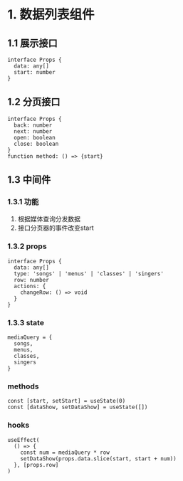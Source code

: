 # 1. 数据列表组件
## 1.1 展示接口
```
interface Props {
  data: any[]
  start: number
}
```
## 1.2 分页接口
```
interface Props {
  back: number
  next: number
  open: boolean
  close: boolean
}
function method: () => {start}
```
## 1.3 中间件
### 1.3.1 功能
1. 根据媒体查询分发数据
2. 接口分页器的事件改变start
### 1.3.2 props
```
interface Props {
  data: any[]
  type: 'songs' | 'menus' | 'classes' | 'singers'
  row: number
  actions: {
    changeRow: () => void
  }
}
```
### 1.3.3 state
```
mediaQuery = {
  songs,
  menus,
  classes,
  singers
}
```
### methods
```
const [start, setStart] = useState(0)
const [dataShow, setDataShow] = useState([])
```
### hooks
```
useEffect(
  () => {
    const num = mediaQuery * row
    setDataShow(props.data.slice(start, start + num))
  }, [props.row]
)
```